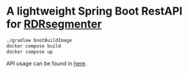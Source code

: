 # A lightweight Spring Boot RestAPI for [RDRsegmenter](https://github.com/datquocnguyen/RDRsegmenter)

```bash
./gradlew bootBuildImage
docker compose build
docker compose up
```

API usage can be found in [here](./restapi.http).

